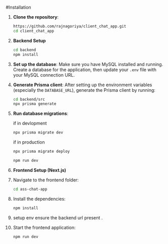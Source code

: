 #Installation
1. **Clone the repository**:
    ```bash
    https://github.com/rajnagoriya/client_chat_app.git
    cd client_chat_app
    ```
2. **Backend Setup**
   ```bash
   cd backend
   npm install
   ```
3. **Set up the database**:
   Make sure you have MySQL installed and running. Create a database for the application, then update your `.env` file with your MySQL connection URL.

4. **Generate Prisma client**:
   After setting up the environment variables (especially the `DATABASE_URL`), generate the Prisma client by running:
    ```bash
    cd backend/src
    npx prisma generate
    ```

5. **Run database migrations**:
   
   if in devlopment 
    ```bash
    npx prisma migrate dev
    ```
   if in production
   ```bash
   npx prisma migrate deploy
   ```
    ```bash
    npm run dev
    ```
3. **Frontend Setup (Next.js)**
  1. Navigate to the frontend folder:
     ```bash
     cd ass-chat-app
     ```
  2. Install the dependencies:
      ```bash
     npm install
     ```
  3. setup env ensure the backend url present .
  4. Start the frontend application:
     ```bash
     npm run dev
     ```
